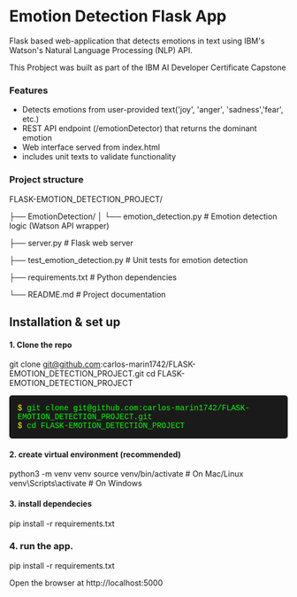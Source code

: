# Emotion Detection Flask App
Flask based web-application that detects emotions in text using IBM's Watson's Natural Language Processing (NLP) API.

This Probject was built as part of the IBM AI Developer Certificate Capstone

### Features
 - Detects emotions from user-provided text('joy', 'anger', 'sadness','fear', etc.)
 - REST API endpoint (/emotionDetector) that returns the dominant emotion
 - Web interface served from index.html
 - includes unit texts to validate functionality

 ### Project structure
 FLASK-EMOTION_DETECTION_PROJECT/

├── EmotionDetection/
│   └── emotion_detection.py     # Emotion detection logic (Watson API wrapper)

├── server.py                    # Flask web server

├── test_emotion_detection.py    # Unit tests for emotion detection

├── requirements.txt             # Python dependencies

└── README.md                    # Project documentation

## Installation & set up
#### 1. Clone the repo
git clone git@github.com:carlos-marin1742/FLASK-EMOTION_DETECTION_PROJECT.git
cd FLASK-EMOTION_DETECTION_PROJECT


<div style="background: #1a1a1a; color: #00ff00; padding: 15px; border-radius: 5px; font-family: 'Courier New', monospace;">
  <span style="color: #ffff00;">$</span> git clone git@github.com:carlos-marin1742/FLASK-EMOTION_DETECTION_PROJECT.git<br>
  <span style="color: #ffff00;">$</span> cd FLASK-EMOTION_DETECTION_PROJECT
</div>


#### 2. create virtual environment (recommended)
python3 -m venv venv
source venv/bin/activate     # On Mac/Linux
venv\Scripts\activate        # On Windows

#### 3. install dependecies
pip install -r requirements.txt

### 4. run the app. 
pip install -r requirements.txt

Open the browser at  http://localhost:5000